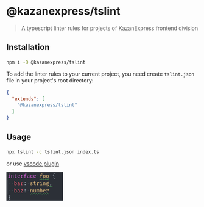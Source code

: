 # @kazanexpress/tslint

> A typescript linter rules for projects of KazanExpress frontend division

## Installation

```bash
npm i -D @kazanexpress/tslint
```

To add the linter rules to your current project, you need create `tslint.json` file in your project's root directory:

```json
{
  "extends": [
    "@kazanexpress/tslint"
  ]
}

```

## Usage

```bash
npx tslint -c tslint.json index.ts
```

or use [vscode plugin](https://marketplace.visualstudio.com/items?itemName=ms-vscode.vscode-typescript-tslint-plugin)

![wallhaven-342160](/assets/vscode-plugin.png)
